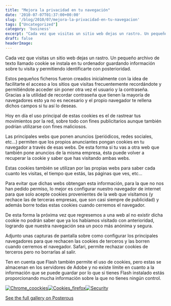 ```yaml
---
title: "Mejora la privacidad en tu navegación"
date: '2010-07-07T01:37:00+00:00'
slug: '/blog/2010/07/mejora-la-privacidad-en-tu-navegacion'
tags: ["Uncategorized"]
category: 'business'
excerpt: "Cada vez que visitas un sitio web dejas un rastro. Un pequeño archivo de texto llamado cookie se instala en tu ordenador guardando información sobre tu visita y permitiendo identificarte con posteriori..."
draft: false
headerImage:
---
```

Cada vez que visitas un sitio web dejas un rastro. Un pequeño archivo de texto llamado cookie se instala en tu ordenador guardando información sobre tu visita y permitiendo identificarte con posterioridad.

Estos pequeños ficheros fueron creados inicialmente con la idea de facilitarte el acceso a los sitios que visitas frecuentemente recordándote y permitiéndote acceder sin poner otra vez el usuario y la contraseña. Gracias a la utilidad de recordar contraseña que tienen la mayoría de navegadores esto ya no es necesario y el propio navegador te rellena dichos campos si tu así lo deseas.



Hoy en día el uso principal de estas cookies es el de rastrear tus movimientos por la red, sobre todo con fines publicitarios aunque también podrían utilizarse con fines maliciosos.



Las principales webs que ponen anuncios (periódicos, redes sociales, etc...) permiten que los propios anunciantes pongan cookies en tu navegador a través de esas webs. De esta forma si tu vas a otra web que también pone anuncios de la misma empresa, ésta puede volver a recuperar la cookie y saber que has visitando ambas webs.



Estas cookies también se utilizan por las propias webs para saber cada cuanto les visitas, el tiempo que estás, las páginas que ves, etc...



Para evitar que dichas webs obtengan esta información, para la que no nos han pedido permiso, lo mejor es configurar nuestro navegador de internet para que solo acepte cookies provenientes de la web que visitamos (y rechace las de terceras empresas, que son casi siempre de publicidad) y además borre todas estas cookies cuando cerremos el navegador.



De esta forma la próxima vez que regresemos a una web al no existir dicha cookie no podrán saber que ya los habíamos visitado con anterioridad, logrando que nuestra navegación sea un poco más anónima y segura.



Adjunto unas capturas de pantalla sobre como configurar los principales navegadores para que rechacen las cookies de terceros y las borren cuando cerremos el navegador. Safari, permite rechazar cookies de terceros pero no borrarlas al salir.



Ten en cuenta que Flash también permite el uso de cookies, pero estas se almacenan en los servidores de Adobe y no existe límite en cuanto a la información que se puede guardar por lo que si tienes Flash instalado estás proporcionando mucha información sobre la que no tienes ningún control.





[![Chrome_coockies](http://static.squarespace.com/static/5303797ae4b0c6ad9e43f072/5303ce80e4b0400995a883d6/5303cf34e4b0400995a88b00/1392758580764/chrome_coockies.jpg?format=original)](http://static.squarespace.com/static/5303797ae4b0c6ad9e43f072/5303ce80e4b0400995a883d6/5303cf34e4b0400995a88afd/1392758580568/chrome_coockies.jpg?format=original)[![Cookies_firefox](http://jorgegorka.files.wordpress.com/2010/07/cookies_firefox.jpg?w=300)](http://jorgegorka.files.wordpress.com/2010/07/cookies_firefox.jpg)[![Security](http://static.squarespace.com/static/5303797ae4b0c6ad9e43f072/5303ce80e4b0400995a883d6/5303cf35e4b0400995a88b06/1392758581166/security.jpg?format=original)](http://static.squarespace.com/static/5303797ae4b0c6ad9e43f072/5303ce80e4b0400995a883d6/5303cf34e4b0400995a88b03/1392758580971/security.jpg?format=original)

[See the full gallery on Posterous](http://static.squarespace.com/static/5303797ae4b0c6ad9e43f072/5303ce80e4b0400995a883d6/5303cf35e4b0400995a88b09/1392758581361/mejora-la-privacidad-en-tu-navegacion?format=original)
